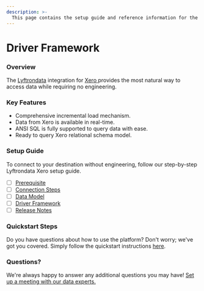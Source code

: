 ```yaml
---
description: >-
  This page contains the setup guide and reference information for the Xero source connector.
---
```


# Driver Framework

### Overview

The [Lyftrondata](https://www.lyftrondata.com/) integration for [Xero](https://www.lyftrondata.com/integration/xero/)[ ](https://www.lyftrondata.com/integration/xero/)provides the most natural way to access data while requiring no engineering.

### Key Features

* Comprehensive incremental load mechanism.
* Data from Xero is available in real-time.&#x20;
* ANSI SQL is fully supported to query data with ease.
* Ready to query Xero relational schema model.

### Setup Guide

To connect to your destination without engineering, follow our step-by-step Lyftrondata Xero setup guide.

* [ ] [Prerequisite](../../business-analytics/xero/prerequisite.md)
* [ ] [Connection Steps](../../business-analytics/xero/connection-steps.md)
* [ ] [Data Model](../../business-analytics/xero/data-model/)
* [ ] [Driver Framework](../../business-analytics/xero/driver-framework/)
* [ ] [Release Notes](../../business-analytics/xero/release-notes.md)

### Quickstart Steps

Do you have questions about how to use the platform? Don't worry; we've got you covered. Simply follow the quickstart instructions [here](../../../quickstart-steps.md).

### Questions? <a href="#questions" id="questions"></a>

We're always happy to answer any additional questions you may have! [Set up a meeting with our data experts.](https://www.lyftrondata.com/book-a-meeting/)



